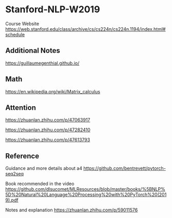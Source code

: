 # Stanford-NLP-W2019
Course Website
https://web.stanford.edu/class/archive/cs/cs224n/cs224n.1194/index.html#schedule

## Additional Notes
https://guillaumegenthial.github.io/
## Math 
https://en.wikipedia.org/wiki/Matrix_calculus
## Attention 
https://zhuanlan.zhihu.com/p/47063917 

https://zhuanlan.zhihu.com/p/47282410

https://zhuanlan.zhihu.com/p/47613793

## Reference
Guidance and more details about a4
https://github.com/bentrevett/pytorch-seq2seq

Book recommended in the video
https://github.com/dlsucomet/MLResources/blob/master/books/%5BNLP%5D%20Natural%20Language%20Processing%20with%20PyTorch%20(2019).pdf

Notes and explanation 
https://zhuanlan.zhihu.com/p/59011576
